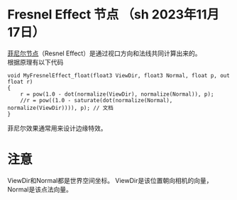 # Fresnel Effect 节点 （sh 2023年11月17日）

[菲尼尔节点](https://docs.unity3d.com/Packages/com.unity.shadergraph@10.5/manual/Fresnel-Effect-Node.html)（Resnel Effect）是通过视口方向和法线共同计算出来的。  
根据原理有以下代码
```hlsl
void MyFresnelEffect_float(float3 ViewDir, float3 Normal, float p, out float r)
{
    r = pow(1.0 - dot(normalize(ViewDir), normalize(Normal)), p);
    //r = pow((1.0 - saturate(dot(normalize(Normal), normalize(ViewDir)))), p); // 文档
}
```
菲尼尔效果通常用来设计边缘特效。

# 注意
ViewDir和Normal都是世界空间坐标。
ViewDir是该位置朝向相机的向量，Normal是该点法向量。
